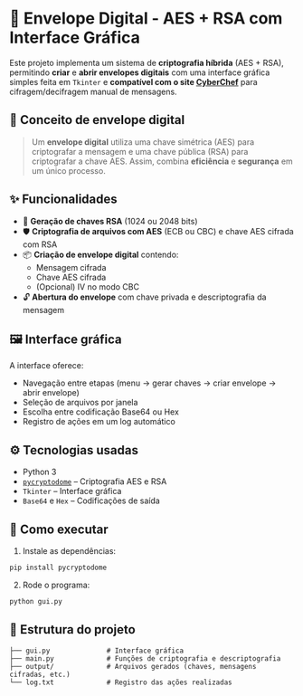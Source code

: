 # 🔐 Envelope Digital - AES + RSA com Interface Gráfica

Este projeto implementa um sistema de **criptografia híbrida** (AES + RSA), permitindo **criar** e **abrir envelopes digitais** com uma interface gráfica simples feita em `Tkinter` e **compatível com o site [CyberChef](https://gchq.github.io/CyberChef/)** para cifragem/decifragem manual de mensagens.

## 🔐 Conceito de envelope digital

> Um **envelope digital** utiliza uma chave simétrica (AES) para criptografar a mensagem e uma chave pública (RSA) para criptografar a chave AES. Assim, combina **eficiência** e **segurança** em um único processo.

## ✨ Funcionalidades

- 🔑 **Geração de chaves RSA** (1024 ou 2048 bits)  
- 🛡️ **Criptografia de arquivos com AES** (ECB ou CBC) e chave AES cifrada com RSA  
- 📦 **Criação de envelope digital** contendo:
  - Mensagem cifrada
  - Chave AES cifrada
  - (Opcional) IV no modo CBC  
- 🔓 **Abertura do envelope** com chave privada e descriptografia da mensagem

## 🖼️ Interface gráfica

A interface oferece:
- Navegação entre etapas (menu → gerar chaves → criar envelope → abrir envelope)
- Seleção de arquivos por janela
- Escolha entre codificação Base64 ou Hex
- Registro de ações em um log automático

## ⚙️ Tecnologias usadas

- Python 3
- [`pycryptodome`](https://pypi.org/project/pycryptodome/) – Criptografia AES e RSA
- `Tkinter` – Interface gráfica
- `Base64` e `Hex` – Codificações de saída

## 🚀 Como executar

1. Instale as dependências:
```bash
pip install pycryptodome
```

2. Rode o programa:
```bash
python gui.py
```

## 📁 Estrutura do projeto

```
├── gui.py              # Interface gráfica
├── main.py             # Funções de criptografia e descriptografia
├── output/             # Arquivos gerados (chaves, mensagens cifradas, etc.)
└── log.txt             # Registro das ações realizadas
```
